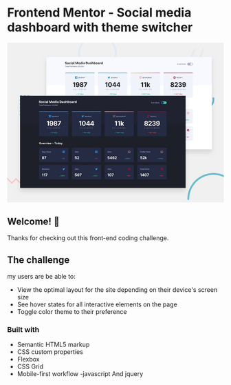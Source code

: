 # Frontend Mentor - Social media dashboard with theme switcher

![Design preview for the Social media dashboard with theme switcher coding challenge](./design/desktop-preview.jpg)

## Welcome! 👋

Thanks for checking out this front-end coding challenge.

## The challenge

my users are be able to:

- View the optimal layout for the site depending on their device's screen size
- See hover states for all interactive elements on the page
- Toggle color theme to their preference

### Built with

- Semantic HTML5 markup
- CSS custom properties
- Flexbox
- CSS Grid
- Mobile-first workflow
-javascript And jquery
